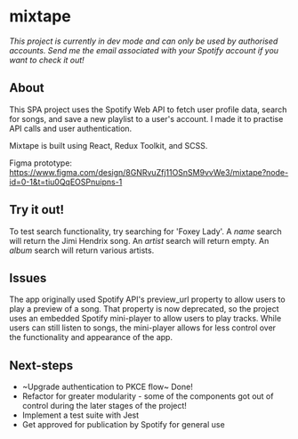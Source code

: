  # mixtape

 *This project is currently in dev mode and can only be used by authorised accounts. Send me the email associated with your Spotify account if you want to check it out!*
 
 ## About
 This SPA project uses the Spotify Web API to fetch user profile data, search for songs, and save a new playlist to a user's account. I made it to practise API calls and user authentication.  
 
 Mixtape is built using React, Redux Toolkit, and SCSS.  
 
 Figma prototype: https://www.figma.com/design/8GNRvuZfj11OSnSM9vvWe3/mixtape?node-id=0-1&t=tiu0QqEOSPnuipns-1
 ## Try it out!
 To test search functionality, try searching for 'Foxey Lady'. A *name* search will return the Jimi Hendrix song. An *artist* search will return empty. An *album* search will return various artists.
 ## Issues
 The app originally used Spotify API's preview_url property to allow users to play a preview of a song. 
 That property is now deprecated, so the project uses an embedded Spotify mini-player to allow users to play tracks. 
 While users can still listen to songs, the mini-player allows for less control over the functionality and appearance of the app.
 ## Next-steps
 * ~Upgrade authentication to PKCE flow~ Done!
 * Refactor for greater modularity - some of the components got out of control during the later stages of the project!
 * Implement a test suite with Jest
 * Get approved for publication by Spotify for general use
